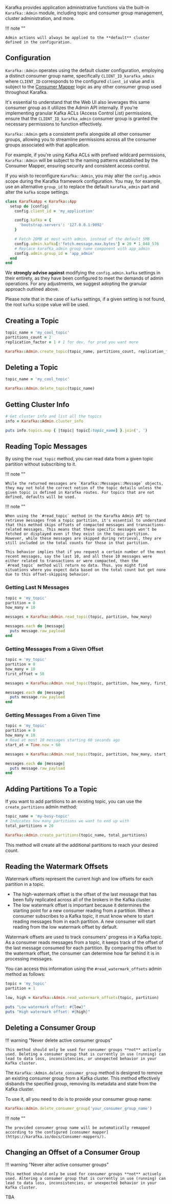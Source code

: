 Karafka provides application administrative functions via the built-in `Karafka::Admin` module, including topic and consumer group management, cluster administration, and more.

!!! note ""

    Admin actions will always be applied to the **default** cluster defined in the configuration.

## Configuration

`Karafka::Admin` operates using the default cluster configuration, employing a distinct consumer group name, specifically `CLIENT_ID_karafka_admin` where `CLIENT_ID` corresponds to the configured `client_id` value and is subject to the [Consumer Mapper](https://karafka.io/docs/Consumer-mappers/) logic as any other consumer group used throughout Karafka.

It's essential to understand that the Web UI also leverages this same consumer group as it utilizes the Admin API internally. If you're implementing granular Kafka ACLs (Access Control List) permissions, ensure that the `CLIENT_ID_karafka_admin` consumer group is granted the necessary permissions to function effectively.

`Karafka::Admin` gets a consistent prefix alongside all other consumer groups, allowing you to streamline permissions across all the consumer groups associated with that application.

For example, if you're using Kafka ACLs with prefixed wildcard permissions, `Karafka::Admin` will be subject to the naming patterns established by the Consumer Mapper, ensuring security and consistent access control.

If you wish to reconfigure `Karafka::Admin`, you may alter the `config.admin` scope during the Karafka framework configuration. You may, for example, use an alternative `group_id` to replace the default `karafka_admin` part and alter the `kafka` scope settings.

```ruby
class KarafkaApp < Karafka::App
  setup do |config|
    config.client_id = 'my_application'

    config.kafka = {
      'bootstrap.servers': '127.0.0.1:9092'
    }

    # Fetch 20MB at most with admin, instead of the default 5MB
    config.admin.kafka[:'fetch.message.max.bytes'] = 20 * 1_048_576
    # Replace karafka_admin group name component with app_admin
    config.admin.group_id = 'app_admin'
  end
end
```

We **strongly advise against** modifying the `config.admin.kafka` settings in their entirety, as they have been configured to meet the demands of admin operations. For any adjustments, we suggest adopting the granular approach outlined above.

Please note that in the case of `kafka` settings, if a given setting is not found, the root `kafka` scope value will be used.

## Creating a Topic

```ruby
topic_name = 'my_cool_topic'
partitions_count = 2
replication_factor = 1 # 1 for dev, for prod you want more

Karafka::Admin.create_topic(topic_name, partitions_count, replication_factor)
```

## Deleting a Topic

```ruby
topic_name = 'my_cool_topic'

Karafka::Admin.delete_topic(topic_name)
```

## Getting Cluster Info

```ruby
# Get cluster info and list all the topics
info = Karafka::Admin.cluster_info

puts info.topics.map { |topic| topic[:topic_name] }.join(', ')
```

## Reading Topic Messages

By using the `read_topic` method, you can read data from a given topic partition without subscribing to it.

!!! note ""

    While the returned messages are `Karafka::Messages::Message` objects, they may not hold the correct notion of the topic details unless the given topic is defined in Karafka routes. For topics that are not defined, defaults will be used.

!!! note ""

    When using the `#read_topic` method in the Karafka Admin API to retrieve messages from a topic partition, it's essential to understand that this method skips offsets of compacted messages and transactions-related messages. This means that these specific messages won't be fetched or displayed even if they exist in the topic partition. However, while these messages are skipped during retrieval, they are still included in the total counts for those in that partition.

    This behavior implies that if you request a certain number of the most recent messages, say the last 10, and all these 10 messages were either related to transactions or were compacted, then the `#read_topic` method will return no data. Thus, you might find situations where you expect data based on the total count but get none due to this offset-skipping behavior.

### Getting Last N Messages

```ruby
topic = 'my_topic'
partition = 0
how_many = 10

messages = Karafka::Admin.read_topic(topic, partition, how_many)

messages.each do |message|
  puts message.raw_payload
end
```

### Getting Messages From a Given Offset

```ruby
topic = 'my_topic'
partition = 0
how_many = 10
first_offset = 50

messages = Karafka::Admin.read_topic(topic, partition, how_many, first_offset)

messages.each do |message|
  puts message.raw_payload
end
```

### Getting Messages From a Given Time

```ruby
topic = 'my_topic'
partition = 0
how_many = 10
# Read at most 10 messages starting 60 seconds ago
start_at = Time.now - 60

messages = Karafka::Admin.read_topic(topic, partition, how_many, start_at)

messages.each do |message|
  puts message.raw_payload
end
```

## Adding Partitions To a Topic

If you want to add partitions to an existing topic, you can use the `create_partitions` admin method:

```ruby
topic_name = 'my-busy-topic'
# Indicates how many partitions we want to end up with
total_partitions = 20

Karafka::Admin.create_partitions(topic_name, total_partitions)
```

This method will create all the additional partitions to reach your desired count.

## Reading the Watermark Offsets

Watermark offsets represent the current high and low offsets for each partition in a topic.

- The high-watermark offset is the offset of the last message that has been fully replicated across all of the brokers in the Kafka cluster. 
- The low watermark offset is important because it determines the starting point for a new consumer reading from a partition. When a consumer subscribes to a Kafka topic, it must know where to start reading messages from in each partition. A new consumer will start reading from the low watermark offset by default. 

Watermark offsets are used to track consumers' progress in a Kafka topic. As a consumer reads messages from a topic, it keeps track of the offset of the last message consumed for each partition. By comparing this offset to the watermark offset, the consumer can determine how far behind it is in processing messages.

You can access this information using the `#read_watermark_offsets` admin method as follows:

```ruby
topic = 'my_topic'
partition = 1

low, high = Karafka::Admin.read_watermark_offsets(topic, partition)

puts "Low watermark offset: #{low}"
puts "High watermark offset: #{high}"
```

## Deleting a Consumer Group

!!! warning "Never delete active consumer groups"

    This method should only be used for consumer groups **not** actively used. Deleting a consumer group that is currently in use (running) can lead to data loss, inconsistencies, or unexpected behavior in your Kafka cluster.

The `Karafka::Admin.delete_consumer_group` method is designed to remove an existing consumer group from a Kafka cluster. This method effectively disbands the specified group, removing its metadata and state from the Kafka cluster.

To use it, all you need to do is to provide your consumer group name:

```ruby
Karafka::Admin.delete_consumer_group('your_consumer_group_name')
```

!!! note ""

    The provided consumer group name will be automatically remapped according to the configured [consumer mapper](https://karafka.io/docs/Consumer-mappers/).

## Changing an Offset of a Consumer Group

!!! warning "Never alter active consumer groups"

    This method should only be used for consumer groups **not** actively used. Altering a consumer group that is currently in use (running) can lead to data loss, inconsistencies, or unexpected behavior in your Kafka cluster.

TBA
